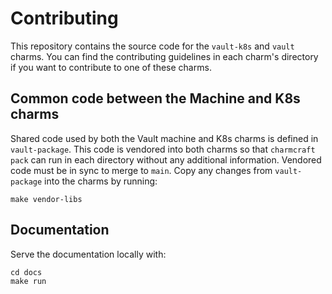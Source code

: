 # Contributing

This repository contains the source code for the `vault-k8s` and `vault` charms. You can find the contributing guidelines in each charm's directory if you want to contribute to one of these charms.

## Common code between the Machine and K8s charms

Shared code used by both the Vault machine and K8s charms is defined in `vault-package`. This code is vendored into both charms so that `charmcraft pack` can run in each directory without any additional information. Vendored code must be in sync to merge to `main`. Copy any changes from `vault-package` into the charms by running:

```shell
make vendor-libs
```

## Documentation

Serve the documentation locally with:

```shell
cd docs
make run
```
